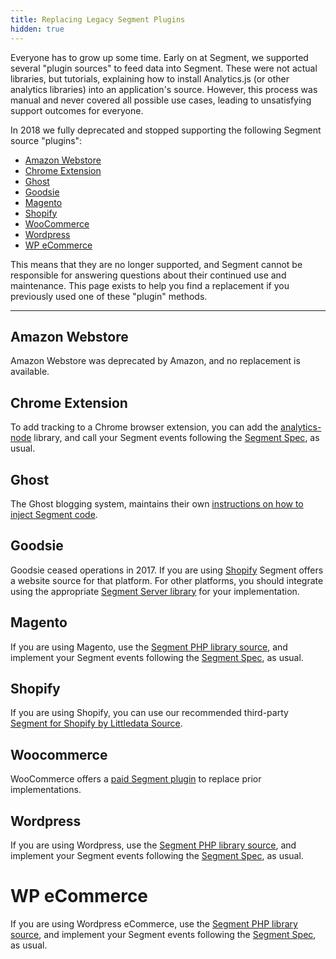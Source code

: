 ```yaml
---
title: Replacing Legacy Segment Plugins
hidden: true
---
```


Everyone has to grow up some time. Early on at Segment, we supported several "plugin sources" to feed data into Segment. These were not actual libraries, but tutorials, explaining how to install Analytics.js (or other analytics libraries) into an application's source. However, this process was manual and never covered all possible use cases, leading to unsatisfying support outcomes for everyone.

In 2018 we fully deprecated and stopped supporting the following Segment source "plugins":

- [Amazon Webstore](#amazon-webstore)
- [Chrome Extension](#chrome-extension)
- [Ghost](#ghost)
- [Goodsie](#goodsie)
- [Magento](#magento)
- [Shopify](#shopify)
- [WooCommerce](#woocommerce)
- [Wordpress](#wordpress)
- [WP eCommerce](#wp-ecommerce)

This means that they are no longer supported, and Segment cannot be responsible for answering questions about their continued use and maintenance. This page exists to help you find a replacement if you previously used one of these "plugin" methods.

---

## Amazon Webstore

Amazon Webstore was deprecated by Amazon, and no replacement is available.

<!--
## Bigcommerce

A Bigcommerce native integration is
-->

## Chrome Extension

To add tracking to a Chrome browser extension, you can add the [analytics-node](/docs/connections/sources/catalog/libraries/node/) library, and call your Segment events following the [Segment Spec](/docs/connections/spec/), as usual.

## Ghost

The Ghost blogging system, maintains their own [instructions on how to inject Segment code](https://ghost.org/integrations/segment/).

## Goodsie

Goodsie ceased operations in 2017. If you are using [Shopify](/docs/connections/sources/catalog/libraries/website/shopify-littledata/) Segment offers a website source for that platform. For other platforms, you should integrate using the appropriate [Segment Server library](/docs/connections/sources/catalog/#server) for your implementation.

## Magento

If you are using Magento, use the [Segment PHP library source](/docs/connections/sources/catalog/libraries/php/), and implement your Segment events following the [Segment Spec](/docs/connections/spec/), as usual.

## Shopify

If you are using Shopify, you can use our recommended third-party [Segment for Shopify by Littledata Source](/docs/connections/sources/catalog/cloud-apps/shopify-littledata/).

<!--
## Tumblr

Tumblr customization is limited based on which theme your site uses. You may still be able to add Segment tracking using [Segment's Javascript source](/docs/connections/sources/catalog/libraries/website/javascript/) as part of [your theme's Custom HTML](https://tumblr.zendesk.com/hc/en-us/articles/230778847-Custom-HTML) if available. -->

## Woocommerce

WooCommerce offers a [paid Segment plugin](https://docs.woocommerce.com/document/segment-io-connector/) to replace prior implementations.

## Wordpress

If you are using Wordpress, use the [Segment PHP library source](/docs/connections/sources/catalog/libraries/php/), and implement your Segment events following the [Segment Spec](/docs/connections/spec/), as usual.

# WP eCommerce

If you are using Wordpress eCommerce, use the [Segment PHP library source](/docs/connections/sources/catalog/libraries/php/), and implement your Segment events following the [Segment Spec](/docs/connections/spec/), as usual.

